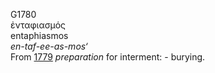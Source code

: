 <body>
  <p>G1780<br>  ἐνταφιασμός  <br> entaphiasmos  <br><i>en-taf-ee-as-mos‘ </i><br>From <a href="g1779.htm">1779</a>  <i>preparation</i> for interment: - burying.<br></p>
 </body>